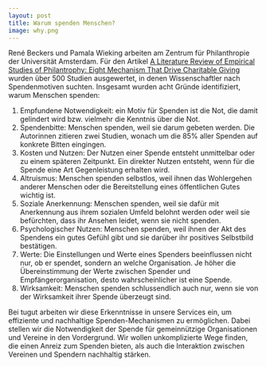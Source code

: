 ```yaml
---
layout: post
title: Warum spenden Menschen?
image: why.png
---
```

René Beckers und Pamala Wieking arbeiten am Zentrum für Philanthropie der Universität Amsterdam. Für den Artikel [A Literature Review of Empirical Studies of Philantrophy: Eight Mechanism That Drive Charitable Giving](http://journals.sagepub.com/doi/abs/10.1177/0899764010380927) wurden über 500 Studien ausgewertet, in denen Wissenschaftler nach Spendenmotiven suchten. Insgesamt wurden acht Gründe identifiziert, warum Menschen spenden:

1. Empfundene Notwendigkeit: ein Motiv für Spenden ist die Not, die damit gelindert wird bzw. vielmehr die Kenntnis über die Not.  
2. Spendenbitte: Menschen spenden, weil sie darum gebeten werden. Die Autorinnen zitieren zwei Studien, wonach um die 85% aller Spenden auf konkrete Bitten eingingen.
3. Kosten und Nutzen: Der Nutzen einer Spende entsteht unmittelbar oder zu einem späteren Zeitpunkt. Ein direkter Nutzen entsteht, wenn für die Spende eine Art Gegenleistung erhalten wird.
4. Altruismus: Menschen spenden selbstlos, weil ihnen das Wohlergehen anderer Menschen oder die Bereitstellung eines öffentlichen Gutes wichtig ist.
5. Soziale Anerkennung: Menschen spenden, weil sie dafür mit Anerkennung aus ihrem sozialen Umfeld belohnt werden oder weil sie befürchten, dass ihr Ansehen leidet, wenn sie nicht spenden.
6. Psychologischer Nutzen: Menschen spenden, weil ihnen der Akt des Spendens ein gutes Gefühl gibt und sie darüber ihr positives Selbstbild bestätigen.
7. Werte: Die Einstellungen und Werte eines Spenders beeinflussen nicht nur, ob er spendet, sondern an welche Organisation. Je höher die Übereinstimmung der Werte zwischen Spender und Empfängerorganisation, desto wahrscheinlicher ist eine Spende.
8. Wirksamkeit: Menschen spenden schlussendlich auch nur, wenn sie von der Wirksamkeit ihrer Spende überzeugt sind.

Bei tugut arbeiten wir diese Erkenntnisse in unsere Services ein, um effiziente und nachhaltige Spenden-Mechanismen zu ermöglichen. Dabei stellen wir die Notwendigkeit der Spende für gemeinnützige Organisationen und Vereine in den Vordergrund. Wir wollen unkomplizierte Wege finden, die einen Anreiz zum Spenden bieten, als auch die Interaktion zwischen Vereinen und Spendern nachhaltig stärken.  
